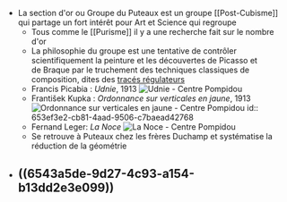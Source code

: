 - La section d'or ou Groupe du Puteaux est un groupe [[Post-Cubisme]] qui partage un fort intérêt pour Art et Science qui regroupe
	- Tous comme le [[Purisme]] il y a une recherche fait sur le nombre d'or
	- La philosophie du groupe est une tentative de contrôler scientifiquement la peinture et les découvertes de Picasso et de Braque par le truchement des techniques classiques de composition, dites des [tracés régulateurs](https://fr.wikipedia.org/wiki/R%C3%A8gles_de_composition_dans_la_peinture_occidentale)
	- Francis Picabia : *Udnie*, 1913 ![Udnie - Centre Pompidou](https://www.centrepompidou.fr/media/picture/61/32/613207ae689ae0c3782951dae3eff012/thumb_large.jpg)
	- František Kupka : *Ordonnance sur verticales en jaune*, 1913 ![Ordonnance sur verticales en jaune - Centre Pompidou](https://www.centrepompidou.fr/media/picture/16/cc/16cc255b3a97474d4d0b1e85b97b8668/thumb_large.jpg)
	  id:: 653ef3e2-cb81-4aad-9506-c7baead42768
	- Fernand Leger: *La Noce* ![La Noce - Centre Pompidou](https://www.centrepompidou.fr/media/picture/da/76/da76fbee4adbbe36e8aed70e400cea93/thumb_large.jpg)
	- Se retrouve à Puteaux chez les frères Duchamp et systématise la réduction de la géométrie
- ((6543a5de-9d27-4c93-a154-b13dd2e3e099))
	-